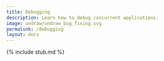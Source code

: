 ```yaml
---
title: Debugging
description: Learn how to debug concurrent applications.
image: undraw/undraw_bug_fixing.svg
permalink: /debugging
layout: docs
---
```


{% include stub.md %}